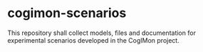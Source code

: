 # cogimon-scenarios
This repository shall collect models, files and documentation for experimental scenarios developed in the CogIMon project.
